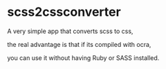 # scss2cssconverter

A very simple app that converts scss to css,

the real advantage is that if its compiled with ocra,

you can use it without having Ruby or SASS installed.
